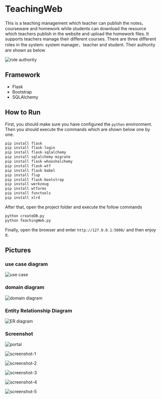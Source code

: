# TeachingWeb

This is a teaching management which teacher can publish the notes、courseware and homework while students can download the resource which teachers publish in the website and upload the homework files. It supports teachers manage their different courses. There are three different roles in the system: system manager、teacher and student. Their authority are shown as below

![role authority](image/role_auth.jpg)

## Framework

* Flask
* Bootstrap
* SQLAlchemy

## How to Run

First, you should make sure you have configured the `python` environment. Then you should execute the commands which are shown below one by one.

```python
pip install flask
pip install flask-login
pip install flask-sqlalchemy
pip install sqlalchemy-migrate
pip install flask-whooshalchemy
pip install flask-wtf
pip install flask-babel
pip install flup
pip install flask-bootstrap
pip install werkzeug
pip install wtforms
pip install functools
pip install xlrd
```

After that, open the project folder and execute the follow commands

```python
python createDB.py
python TeachingWeb.py
```

Finally, open the browser and enter `http://127.0.0.1:5000/` and then enjoy it.

## Pictures

### use case diagram

![use case](image/usecase.jpg)

### domain diagram

![domain diagram](image/domain.jpg)

### Entity Relationship Diagram

![ER diagram](image/ER.jpg)

### Screenshot

![portal](image/portal.png)

![screenshot-1](image/web1.png)

![screenshot-2](image/web2.png)

![screenshot-3](image/web3.png)

![screenshot-4](image/web4.png)

![screenshot-5](image/web5.png)